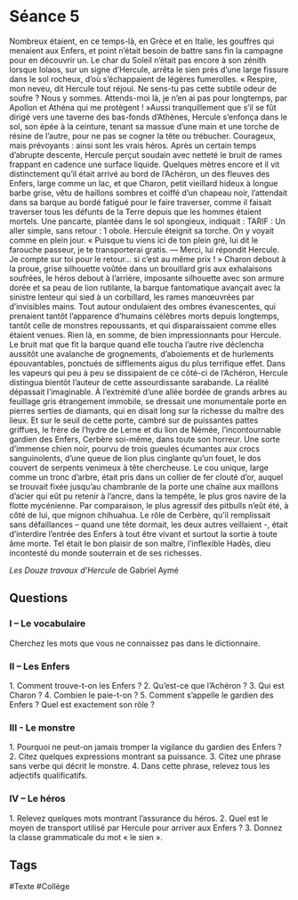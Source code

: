 # Séance 5
 
​Nombreux étaient, en ce temps-là, en Grèce et en Italie, les gouffres qui menaient aux Enfers, et point n’était besoin de battre sans fin la campagne pour en découvrir un. Le char du Soleil n’était pas encore à son zénith lorsque Iolaos, sur un signe d’Hercule, arrêta le sien près d’une large fissure dans le sol rocheux, d’où s’échappaient de légères fumerolles.
​« Respire, mon neveu, dit Hercule tout réjoui. Ne sens-tu  pas cette subtile odeur de soufre ? Nous y sommes. Attends-moi là, je n’en ai pas pour longtemps, par Apollon et Athéna qui me protègent ! »
​Aussi tranquillement que s’il se fût dirigé vers une taverne des bas-fonds d’Athènes, Hercule s’enfonça dans le sol, son épée à la ceinture, tenant sa massue d’une main et une torche de résine de l’autre, pour ne pas se cogner la tête ou trébucher. Courageux, mais prévoyants : ainsi sont les vrais héros.
​Après un certain temps d’abrupte descente, Hercule perçut soudain avec netteté le bruit de rames frappant en cadence une surface liquide. Quelques mètres encore et il vit distinctement qu’il était arrivé au bord de l’Achéron, un des fleuves des Enfers, large comme un lac, et que Charon, petit vieillard hideux à longue barbe grise, vêtu de haillons sombres et coiffé d’un chapeau noir, l’attendait dans sa barque au bordé fatigué pour le faire traverser, comme il faisait traverser tous les défunts de la Terre depuis que les hommes étaient mortels. Une pancarte, plantée dans le sol spongieux, indiquait : TARIF : Un aller simple, sans retour : 1 obole. Hercule éteignit sa torche. On y voyait comme en plein jour.
​« Puisque tu viens ici de ton plein gré, lui dit le farouche passeur, je te transporterai gratis.
​— Merci, lui répondit Hercule. Je compte sur toi pour le retour… si c’est au même prix ! »
​Charon debout à la proue, grise silhouette voûtée dans un brouillard gris aux exhalaisons soufrées, le héros debout à l’arrière, imposante silhouette avec son armure dorée et sa peau de lion rutilante, la barque fantomatique avançait avec la sinistre lenteur qui sied à un corbillard, les rames manœuvrées par d’invisibles mains. Tout autour ondulaient des ombres évanescentes, qui prenaient tantôt l’apparence d’humains célèbres morts depuis longtemps, tantôt celle de monstres repoussants, et qui disparaissaient comme elles étaient venues. Rien là, en somme, de bien impressionnants pour Hercule. 
​Le bruit mat que fit la barque quand elle toucha l’autre rive déclencha aussitôt une avalanche de grognements, d’aboiements et de hurlements épouvantables, ponctués de sifflements aigus du plus terrifique effet. Dans les vapeurs qui peu à peu se dissipaient de ce côté-ci de l’Achéron, Hercule distingua bientôt l’auteur de cette assourdissante sarabande. La réalité dépassait l’imaginable.
​À l’extrémité d’une allée bordée de grands arbres au feuillage gris étrangement immobile, se dressait une monumentale porte en pierres serties de diamants, qui en disait long sur la richesse du maître des lieux. Et sur le seuil de cette porte, cambré sur de puissantes pattes griffues, le frère de l’hydre de Lerne et du lion de Némée, l’incontournable gardien des Enfers, Cerbère soi-même, dans toute son horreur. Une sorte d’immense chien noir, pourvu de trois gueules écumantes aux crocs sanguinolents, d’une queue de lion plus cinglante qu’un fouet, le dos couvert de serpents venimeux à tête chercheuse. Le cou unique, large comme un tronc d’arbre, était pris dans un collier de fer clouté d’or, auquel se trouvait fixée jusqu’au chambranle de la porte une chaîne aux maillons d’acier qui eût pu retenir à l’ancre, dans la tempête, le plus gros navire de la flotte mycénienne. Par comparaison, le plus agressif des pitbulls n’eût été, à côté de lui, que mignon chihuahua. Le rôle de Cerbère, qu’il remplissait sans défaillances – quand une tête dormait, les deux autres veillaient -, était d’interdire l’entrée des Enfers à tout être vivant et surtout la sortie à toute âme morte. Tel était le bon plaisir de son maître, l’inflexible Hadès, dieu incontesté du monde souterrain et de ses richesses.
 
​​*Les Douze travaux d’Hercule*  de Gabriel Aymé
 
## Questions
 
### I – Le vocabulaire

​Cherchez les mots que vous ne connaissez pas dans le dictionnaire.
 
### II – Les Enfers

​1. Comment trouve-t-on les Enfers ?
​2. Qu’est-ce que l’Achéron ?
​3. Qui est Charon ?
4. Combien le paie-t-on ?
5. Comment s’appelle le gardien des Enfers ? Quel est exactement son rôle ?
 
### III - Le monstre

​1. Pourquoi ne peut-on jamais tromper la vigilance du gardien des Enfers ?
​2. Citez quelques expressions montrant sa puissance.
​3. Citez une phrase sans verbe qui décrit le monstre.
​4. Dans cette phrase, relevez tous les adjectifs qualificatifs.
 
### IV – Le héros

​1. Relevez quelques mots  montrant l’assurance du héros.
​2. Quel est le moyen de transport utilisé par Hercule pour arriver aux Enfers ?
​3. Donnez la classe grammaticale du mot « le sien ».

## Tags

#Texte #Collège 